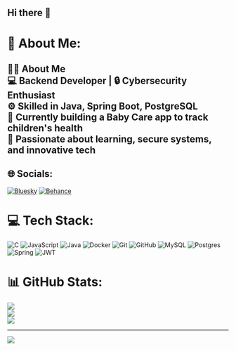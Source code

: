 ## Hi there 👋

# 💫 About Me:
## 👩‍💻 About Me  <br>💻 Backend Developer | 🔒 Cybersecurity Enthusiast  <br>⚙️ Skilled in **Java**, **Spring Boot**, **PostgreSQL**  <br>🚀 Currently building a **Baby Care** app to track children's health  <br>🌱 Passionate about learning, secure systems, and innovative tech


## 🌐 Socials:
[![Bluesky](https://img.shields.io/badge/bluesky-0285FF?style=for-the-badge&logo=bluesky&logoColor=%23FFFFFF)](https://bsky.app/profile/EchoOfCodeX) [![Behance](https://img.shields.io/badge/Behance-1769ff?logo=behance&logoColor=white)](https://behance.net/EchoOfCodeX) 

# 💻 Tech Stack:
![C](https://img.shields.io/badge/c-%2300599C.svg?style=for-the-badge&logo=c&logoColor=white) ![JavaScript](https://img.shields.io/badge/javascript-%23323330.svg?style=for-the-badge&logo=javascript&logoColor=%23F7DF1E) ![Java](https://img.shields.io/badge/java-%23ED8B00.svg?style=for-the-badge&logo=openjdk&logoColor=white) ![Docker](https://img.shields.io/badge/docker-%230db7ed.svg?style=for-the-badge&logo=docker&logoColor=white) ![Git](https://img.shields.io/badge/git-%23F05033.svg?style=for-the-badge&logo=git&logoColor=white) ![GitHub](https://img.shields.io/badge/github-%23121011.svg?style=for-the-badge&logo=github&logoColor=white) ![MySQL](https://img.shields.io/badge/mysql-4479A1.svg?style=for-the-badge&logo=mysql&logoColor=white) ![Postgres](https://img.shields.io/badge/postgres-%23316192.svg?style=for-the-badge&logo=postgresql&logoColor=white) ![Spring](https://img.shields.io/badge/spring-%236DB33F.svg?style=for-the-badge&logo=spring&logoColor=white) ![JWT](https://img.shields.io/badge/JWT-black?style=for-the-badge&logo=JSON%20web%20tokens)
# 📊 GitHub Stats:
![](https://github-readme-stats.vercel.app/api?username=EchoOfCodeX&theme=shades-of-purple&hide_border=false&include_all_commits=false&count_private=false)<br/>
![](https://nirzak-streak-stats.vercel.app/?user=EchoOfCodeX&theme=shades-of-purple&hide_border=false)<br/>
![](https://github-readme-stats.vercel.app/api/top-langs/?username=EchoOfCodeX&theme=shades-of-purple&hide_border=false&include_all_commits=false&count_private=false&layout=compact)

---
[![](https://visitcount.itsvg.in/api?id=EchoOfCodeX&icon=0&color=0)](https://visitcount.itsvg.in)

<!-- Proudly created with GPRM ( https://gprm.itsvg.in ) -->
